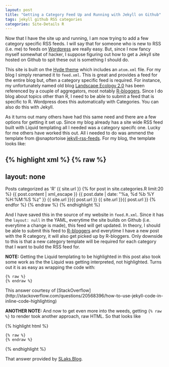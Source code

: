 ```yaml
---
layout: post
title: "Getting a Category Feed Up and Running with Jekyll on Github"
tags: jekyll github RSS categories
categories: Site-Details R
---
```


Now that I have the site up and running, I am now trying to add a few category specific RSS feeds.  I will say that for someone who is new to RSS (i.e. me) to feeds on [Wordpress](http://wordpress.com) are really easy.  But, since I now fancy myself somewhat of hacker, I suppose figuring out how to get a Jekyll site  hosted on Github to spit these out is something I should do.

This site is built on the [Hyde theme](http://andhyde.com/) which includes an `atom.xml` file. For my blog I simply renamed it to `feed.xml`. This is great and provides a feed for the entire blog but, often a category specific feed is required.  For instance, my unfortunately named old blog [Landscape Ecology 2.0](http://landeco2point0.wordpress.com/) has been referenced by a couple of aggregators, most notably [R-bloggers](http://www.r-bloggers.com/).  Since I do blog about topics other than R, I need to be able to submit a feed that is specific to R.  Wordpress does this automatically with Categories.  You can also do this with Jekyll.

As it turns out many others have had this same need and there are a few options for getting it set up.  Since my blog already has a site wide RSS feed built with Liquid templating all I needed was a category specifc one.  Lucky for me others have worked this out.  All i needed to do was ammend the template from  @snaptortoise [jekyll-rss-feeds](https://github.com/snaptortoise/jekyll-rss-feeds).  For my blog, the template looks like:

{% highlight xml %}
{% raw %}
---
layout: none
---
<?xml version="1.0" encoding="UTF-8"?>
<rss version="2.0" xmlns:atom="http://www.w3.org/2005/Atom">
  <channel>
  	<title>{{ site.title | xml_escape }} - R</title>
		<description>Posts categorized as 'R'</description>
		<link>{{ site.url }}</link>
		<atom:link href="{{ site.url }}/feed.R.xml" rel="self" 
    type="application/rss+xml" />
		{% for post in site.categories.R limit:20 %}
			<item>
				<title>{{ post.title | xml_escape }}</title>
				<description>
          {{ post.content | xml_escape }}
        </description>
				<pubDate>
          {{ post.date | date: "%a, %d %b %Y %H:%M:%S %z" }}
        </pubDate>
				<link>{{ site.url }}{{ post.url }}</link>
				<guid isPermaLink="true">
          {{ site.url }}{{ post.url }}
        </guid>
			</item>
		{% endfor %}
	</channel>
</rss>
{% endraw %}
{% endhighlight %}

And I have saved this in the source of my website in `feed.R.xml`.  Since it has the `layout: null` in the YAML, everytime the site builds on Github (i.e. everytime a change is made), this feed will get updated.  In theory, I should be able to submit this feed to [R-bloggers](http://www.r-bloggers.com/add-your-blog/) and everytime I have a new post with the R category, it will also get picked up by R-bloggers.  Only downside to this is that a new category template will be required for each category that I want to build the RSS feed for.  

**NOTE:** Getting the Liquid templating to be highlighted in this post also took some work as the the Liquid was getting interpreted, not highlighted.  Turns out it is as easy as wrapping the code with:
<p>
  <code>&#123;% raw %}</code>
  <br>
  <code>&#123;% endraw %}</code>
</p> 
This answer courtesy of [StackOverflow](http://stackoverflow.com/questions/20568396/how-to-use-jekyll-code-in-inline-code-highlighting)

**ANOTHER NOTE:**
And now to get even more into the weeds, getting <code>&#123;% raw %}</code> to render took another approach, raw HTML.  So that looks like

{% highlight html %}
<p>
  <code>&#123;% raw %}</code>
  <br>
  <code>&#123;% endraw %}</code>
</p> 
{% endhighlight %}

That answer provided by
[SLaks.Blog](http://blog.slaks.net/2013-06-09/writing-about-jekyll-in-jekyll/).

